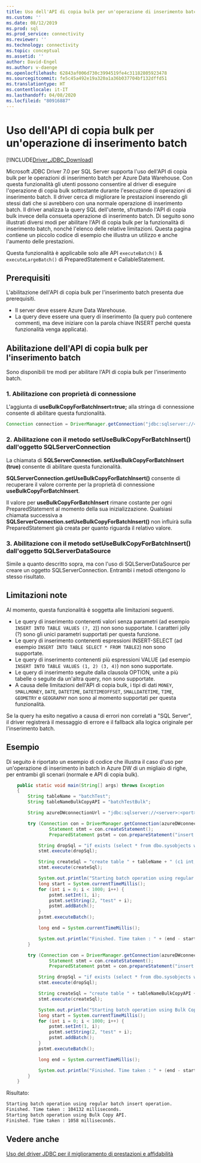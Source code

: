 ```yaml
---
title: Uso dell'API di copia bulk per un'operazione di inserimento batch per JDBC Driver per MSSQL | Microsoft Docs
ms.custom: ''
ms.date: 08/12/2019
ms.prod: sql
ms.prod_service: connectivity
ms.reviewer: ''
ms.technology: connectivity
ms.topic: conceptual
ms.assetid: ''
author: David-Engel
ms.author: v-daenge
ms.openlocfilehash: 62843af006d730c3994519fe4c31182805923478
ms.sourcegitcommit: fe5c45a492e19a320a1a36b037704bf132dffd51
ms.translationtype: HT
ms.contentlocale: it-IT
ms.lasthandoff: 04/08/2020
ms.locfileid: "80916887"
---
```

# <a name="using-bulk-copy-api-for-batch-insert-operation"></a>Uso dell'API di copia bulk per un'operazione di inserimento batch

[!INCLUDE[Driver_JDBC_Download](../../includes/driver_jdbc_download.md)]

Microsoft JDBC Driver 7.0 per SQL Server supporta l'uso dell'API di copia bulk per le operazioni di inserimento batch per Azure Data Warehouse. Con questa funzionalità gli utenti possono consentire al driver di eseguire l'operazione di copia bulk sottostante durante l'esecuzione di operazioni di inserimento batch. Il driver cerca di migliorare le prestazioni inserendo gli stessi dati che si avrebbero con una normale operazione di inserimento batch. Il driver analizza la query SQL dell'utente, sfruttando l'API di copia bulk invece della consueta operazione di inserimento batch. Di seguito sono illustrati diversi modi per abilitare l'API di copia bulk per la funzionalità di inserimento batch, nonché l'elenco delle relative limitazioni. Questa pagina contiene un piccolo codice di esempio che illustra un utilizzo e anche l'aumento delle prestazioni.

Questa funzionalità è applicabile solo alle API `executeBatch()` & `executeLargeBatch()` di PreparedStatement e CallableStatement.

## <a name="prerequisites"></a>Prerequisiti

L'abilitazione dell'API di copia bulk per l'inserimento batch presenta due prerequisiti.

* Il server deve essere Azure Data Warehouse.
* La query deve essere una query di inserimento (la query può contenere commenti, ma deve iniziare con la parola chiave INSERT perché questa funzionalità venga applicata).

## <a name="enabling-bulk-copy-api-for-batch-insert"></a>Abilitazione dell'API di copia bulk per l'inserimento batch

Sono disponibili tre modi per abilitare l'API di copia bulk per l'inserimento batch.

### <a name="1-enabling-with-connection-property"></a>1. Abilitazione con proprietà di connessione

L'aggiunta di **useBulkCopyForBatchInsert=true;** alla stringa di connessione consente di abilitare questa funzionalità.

```java
Connection connection = DriverManager.getConnection("jdbc:sqlserver://<server>:<port>;userName=<user>;password=<password>;database=<database>;useBulkCopyForBatchInsert=true;");
```

### <a name="2-enabling-with-setusebulkcopyforbatchinsert-method-from-sqlserverconnection-object"></a>2. Abilitazione con il metodo setUseBulkCopyForBatchInsert() dall'oggetto SQLServerConnection

La chiamata di **SQLServerConnection. setUseBulkCopyForBatchInsert (true)** consente di abilitare questa funzionalità.

**SQLServerConnection.getUseBulkCopyForBatchInsert()** consente di recuperare il valore corrente per la proprietà di connessione **useBulkCopyForBatchInsert**.

Il valore per **useBulkCopyForBatchInsert** rimane costante per ogni PreparedStatement al momento della sua inizializzazione. Qualsiasi chiamata successiva a **SQLServerConnection.setUseBulkCopyForBatchInsert()** non influirà sulla PreparedStatement già creata per quanto riguarda il relativo valore.

### <a name="3-enabling-with-setusebulkcopyforbatchinsert-method-from-sqlserverdatasource-object"></a>3. Abilitazione con il metodo setUseBulkCopyForBatchInsert() dall'oggetto SQLServerDataSource

Simile a quanto descritto sopra, ma con l'uso di SQLServerDataSource per creare un oggetto SQLServerConnection. Entrambi i metodi ottengono lo stesso risultato.

## <a name="known-limitations"></a>Limitazioni note

Al momento, questa funzionalità è soggetta alle limitazioni seguenti.

* Le query di inserimento contenenti valori senza parametri (ad esempio `INSERT INTO TABLE VALUES (?, 2`)) non sono supportate. I caratteri jolly (?) sono gli unici parametri supportati per questa funzione.
* Le query di inserimento contenenti espressioni INSERT-SELECT (ad esempio `INSERT INTO TABLE SELECT * FROM TABLE2`) non sono supportate.
* Le query di inserimento contenenti più espressioni VALUE (ad esempio `INSERT INTO TABLE VALUES (1, 2) (3, 4)`) non sono supportate.
* Le query di inserimento seguite dalla clausola OPTION, unite a più tabelle o seguite da un'altra query, non sono supportate.
* A causa delle limitazioni dell'API di copia bulk, i tipi di dati `MONEY`, `SMALLMONEY`, `DATE`, `DATETIME`, `DATETIMEOFFSET`, `SMALLDATETIME`, `TIME`, `GEOMETRY` e `GEOGRAPHY` non sono al momento supportati per questa funzionalità.

Se la query ha esito negativo a causa di errori non correlati a "SQL Server", il driver registrerà il messaggio di errore e il fallback alla logica originale per l'inserimento batch.

## <a name="example"></a>Esempio

Di seguito è riportato un esempio di codice che illustra il caso d'uso per un'operazione di inserimento in batch in Azure DW di un migliaio di righe, per entrambi gli scenari (normale e API di copia bulk).

```java
    public static void main(String[] args) throws Exception
    {
        String tableName = "batchTest";
        String tableNameBulkCopyAPI = "batchTestBulk";

        String azureDWconnectionUrl = "jdbc:sqlserver://<server>:<port>;databaseName=<database>;user=<user>;password=<password>";

        try (Connection con = DriverManager.getConnection(azureDWconnectionUrl); // connects to an Azure Data Warehouse.
                Statement stmt = con.createStatement();
                PreparedStatement pstmt = con.prepareStatement("insert into " + tableName + " values (?, ?)");) {

            String dropSql = "if exists (select * from dbo.sysobjects where id = object_id(N'[dbo].[" + tableName + "]') and OBJECTPROPERTY(id, N'IsUserTable') = 1) DROP TABLE [" + tableName + "]";
            stmt.execute(dropSql);

            String createSql = "create table " + tableName + " (c1 int, c2 varchar(20))";
            stmt.execute(createSql);

            System.out.println("Starting batch operation using regular batch insert operation.");
            long start = System.currentTimeMillis();
            for (int i = 0; i < 1000; i++) {
                pstmt.setInt(1, i);
                pstmt.setString(2, "test" + i);
                pstmt.addBatch();
            }
            pstmt.executeBatch();

            long end = System.currentTimeMillis();

            System.out.println("Finished. Time taken : " + (end - start) + " milliseconds.");
        }

        try (Connection con = DriverManager.getConnection(azureDWconnectionUrl + ";useBulkCopyForBatchInsert=true"); // connects to an Azure Data Warehouse, with useBulkCopyForBatchInsert connection property set to true.
                Statement stmt = con.createStatement();
                PreparedStatement pstmt = con.prepareStatement("insert into " + tableNameBulkCopyAPI + " values (?, ?)");) {

            String dropSql = "if exists (select * from dbo.sysobjects where id = object_id(N'[dbo].[" + tableNameBulkCopyAPI + "]') and OBJECTPROPERTY(id, N'IsUserTable') = 1) DROP TABLE [" + tableNameBulkCopyAPI + "]";
            stmt.execute(dropSql);

            String createSql = "create table " + tableNameBulkCopyAPI + " (c1 int, c2 varchar(20))";
            stmt.execute(createSql);

            System.out.println("Starting batch operation using Bulk Copy API.");
            long start = System.currentTimeMillis();
            for (int i = 0; i < 1000; i++) {
                pstmt.setInt(1, i);
                pstmt.setString(2, "test" + i);
                pstmt.addBatch();
            }
            pstmt.executeBatch();

            long end = System.currentTimeMillis();

            System.out.println("Finished. Time taken : " + (end - start) + " milliseconds.");
        }
    }
```

Risultato:

```bash
Starting batch operation using regular batch insert operation.
Finished. Time taken : 104132 milliseconds.
Starting batch operation using Bulk Copy API.
Finished. Time taken : 1058 milliseconds.
```

## <a name="see-also"></a>Vedere anche

[Uso del driver JDBC per il miglioramento di prestazioni e affidabilità](../../connect/jdbc/improving-performance-and-reliability-with-the-jdbc-driver.md)

